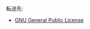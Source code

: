 <div>

転送先:

-   [GNU General Public License](/GNU_General_Public_License "GNU General Public License")

</div>

<div>

</div>
